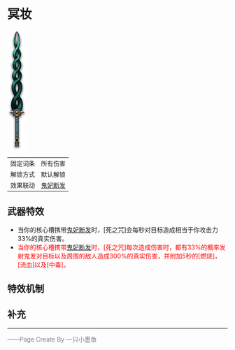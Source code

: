 # 冥妆
![冥妆](../Img/Texture2D_Sword/冥妆.png)

|||
|:----:|:----:|
|固定词条|所有伤害|
|解锁方式|默认解锁|
|效果联动|[鬼妃断发](../Potions/Potion_HairOfWitch.md)|


## 武器特效
- 当你的核心槽携带[鬼妃断发](../Potions/Potion_HairOfWitch.md)时，[死之咒]会每秒对目标造成相当于你攻击力33%的真实伤害。
- <font color=red>当你的核心槽携带[鬼妃断发](../Potions/Potion_HairOfWitch.md)时，[死之咒]每次造成伤害时，都有33%的概率发射鬼发对目标以及周围的敌人造成300%的真实伤害，并附加5秒的[燃烧]，[流血]以及[中毒]。</font>

## 特效机制

## 补充

---

<font color=grey>——Page Create By 一只小墨鱼</font>

